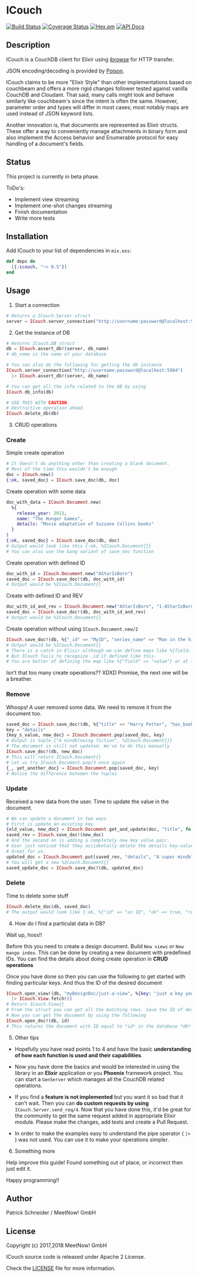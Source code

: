 
# ICouch

[![Build Status](https://travis-ci.org/meetnow/icouch.svg)](https://travis-ci.org/meetnow/icouch)
[![Coverage Status](https://coveralls.io/repos/github/meetnow/icouch/badge.svg?branch=master)](https://coveralls.io/github/meetnow/icouch?branch=master)
[![Hex.pm](https://img.shields.io/hexpm/v/icouch.svg)](https://hex.pm/packages/icouch)
[![API Docs](https://img.shields.io/badge/api-docs-yellow.svg?style=flat)](https://hexdocs.pm/icouch/)

## Description

ICouch is a CouchDB client for Elixir using [ibrowse][ibrowse]
for HTTP transfer.

JSON encoding/decoding is provided by [Poison][poison].

ICouch claims to be more "Elixir Style" than other implementations based on
couchbeam and offers a more rigid changes follower tested against vanilla
CouchDB and Cloudant. That said, many calls might look and behave similarly
like couchbeam's since the intent is often the same. However, parameter order
and types will differ in most cases; most notably maps are used instead of
JSON keyword lists.

Another innovation is, that documents are represented as Elixir structs. These
offer a way to conveniently manage attachments in binary form and also implement
the Access behavior and Enumerable protocol for easy handling of a document's
fields.

## Status

This project is currently in beta phase.

ToDo's:
* Implement view streaming
* Implement one-shot changes streaming
* Finish documentation
* Write more tests

## Installation

Add ICouch to your list of dependencies in `mix.exs`:

```elixir
def deps do
  [{:icouch, "~> 0.5"}]
end
```

## Usage

1. Start a connection
  ```elixir
  # Returns a ICouch.Server struct
  server = ICouch.server_connection("http://username:password@localhost:5984")
  ```

2. Get the instance of DB
  ```elixir
  # Returns ICouch.DB struct
  db = ICouch.assert_db!(server, db_name)
  # db_name is the name of your database

  # You can also do the following for getting the db instance
  ICouch.server_connection("http://username:password@localhost:5984")
    |> ICouch.assert_db!(server, db_name)

  # You can get all the info related to the DB by using
  ICouch.db_info(db)

  # USE THIS WITH CAUTION
  # Destructive operation ahead
  ICouch.delete_db(db)
  ```
3. CRUD operations

### Create
  Simple create operation
  ```elixir
  # It doesn't do anything other than creating a blank document.
  # Most of the time this wouldn't be enough
  doc = ICouch.new()
  {:ok, saved_doc} = ICouch.save_doc(db, doc)
  ```
  Create operation with some data
  ```elixir
  doc_with_data = ICouch.Document.new(
    %{
      release_year: 2013,
      name: "The Hunger Games",
      details: "Movie adaptation of Suzzane Collins books"
    }
  )
  {:ok, saved_doc} = ICouch.save_doc(db, doc)
  # Output would look like this {:ok, %ICouch.Document{}}
  # You can also use the bang variant of save_doc function
  ```

  Create operation with defined ID
  ```elixir
  doc_with_id = ICouch.Document.new("AStarIsBorn")
  saved_doc = ICouch.save_doc!(db, doc_with_id)
  # Output would be %ICouch.Document{}
  ```

  Create with defined ID and REV
  ```elixir
  doc_with_id_and_rev = ICouch.Document.new("AStarIsBorn", "1-AStarIsBorn")
  saved_doc = ICouch.save_doc!(db, doc_with_id_and_rev)
  # Output would be %ICouch.Document{}
  ```

  Create operation without using `ICouch.Document.new/2`
  ```elixir
  ICouch.save_doc!(db, %{"_id" => "MyID", "series_name" => "Man in the high castle"})
  # Output would be %ICouch.Document{}
  # There is a catch in Elixir although we can define maps like %{field: "value"}.
  # But ICouch fails to recognize _id if defined like this.
  # You are better of defining the map like %{"field" => "value"} or at least the _id -'s value
  ```
  Isn't that too many create operations??
  XDXD
  Promise, the next one will be a breather.

### Remove
  Whoops! A user removed some data. We need to remove it from the document too.
  ```elixir
  saved_doc = ICouch.save_doc!(db, %{"title" => "Harry Potter", "has_book" => true, "has_movie_adaptation" => true, "details" => "A mindblowing fiction"})
  key = "details"
  {key_s_value, new_doc} = ICouch.Document.pop(saved_doc, key)
  # Output is tuple {"A mindblowing fiction", %ICouch.Document{}}
  # The document is still not updated. We've to do this manually
  ICouch.save_doc!(db, new_doc)
  # This will return ICouch.Document{}
  # Let us try ICouch.Document.pop/3 once again
  {_, yet_another_doc} = ICouch.Document.pop(saved_doc, key)
  # Notice the difference between the tuples
  ```

### Update
  Received a new data from the user. Time to update the value in the document.
  ```elixir
  # We can update a document in two ways
  # First is update an existing key
  {old_value, new_doc} = ICouch.Document.get_and_update(doc, "title", fn x -> {x, "HarryPotter(Series)"} end)
  saved_rev = ICouch.save_doc!(new_doc)
  # And the second on is adding a completely new key value pair.
  # User just noticed that they accidentally delete the details key-value.
  # Great for us.
  updated_doc = ICouch.Document.put(saved_rev, "details", "A super mindblowing fiction")
  # You will get a new %ICouch.Document{}
  saved_update_doc = ICouch.save_doc!(db, updated_doc)
  ```

### Delete
  Time to delete some stuff
  ```elixir
  ICouch.delete_doc(db, saved_doc)
  # The output would look like {:ok, %{"id" => "an ID", "ok" => true, "rev" => "some UUID"}}
  ```

4. How do I find a particulat data in DB?
  
  Wait up, hoss!!
  
  Before this you need to create a design document. Build `New views` or `New mango index`. This can be done by creating a new document with predefined IDs. You can find the details about doing create operation in **CRUD operations**

  Once you have done so then you can use the following to get started with finding particular keys. And thus the ID of the desired document

  ```elixir
  ICouch.open_view!(db, "myDesignDoc/just-a-view", %{key: "just a key you want to match"})
    |> ICouch.View.fetch!()
  # Return ICouch.View{}
  # From the struct you can get all the matching rows. Save the ID of desired document in the variable *id*
  # Now you can get the document by using the following
  ICouch.open_doc!(db, id)
  # This returns the document with ID equal to *id* in the database *db*
  ```

5. Other tips
  
  - Hopefully you have read points 1 to 4 and have the basic **understanding of how each function is used and their capabilities**.

  - Now you have done the basics and would be interested in using the library in an **Elixir** application or you **Phoenix** framework project. You can start a `GenServer` which manages all the CouchDB related operations.

  - If you find a **feature is not implemented** but you want it so bad that it can't wait. Then you can **do custom requests by using** `ICouch.Server.send_req/4`. Now that you have done this, it'd be great for the community to get the same request added in appropriate Elixir module. Please make the changes, add tests and create a Pull Request.

  - In order to make the examples easy to understand the pipe operator ( `|>` ) was not used. You can use it to make your operations simpler.

6. Something more
  
  Help improve this guide! Found something out of place, or incorrect then just edit it.

  Happy programming!!

## Author

Patrick Schneider / MeetNow! GmbH

## License

Copyright (c) 2017,2018 MeetNow! GmbH

ICouch source code is released under Apache 2 License.

Check the [LICENSE](LICENSE) file for more information.

[ibrowse]: https://hex.pm/packages/ibrowse
[poison]: https://hex.pm/packages/poison
